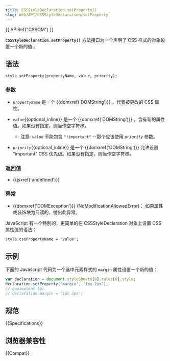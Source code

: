 ```yaml
---
title: CSSStyleDeclaration.setProperty()
slug: Web/API/CSSStyleDeclaration/setProperty
---
```

{{ APIRef("CSSOM") }}

**`CSSStyleDeclaration.setProperty()`** 方法接口为一个声明了 CSS 样式的对象设置一个新的值 。

## 语法

```plain
style.setProperty(propertyName, value, priority);
```

### 参数

- _`propertyName`_ 是一个 {{domxref('DOMString')}} ，代表被更改的 CSS 属性。
- _`value`_{{optional_inline}} 是一个 {{domxref('DOMString')}} ，含有新的属性值。如果没有指定，则当作空字符串。

  - 注意: _`value`_ 不能包含 `"!important"` --那个应该使用 _`priority`_ 参数。

- _`priority`_{{optional_inline}} 是一个 {{domxref('DOMString')}} 允许设置 "important" CSS 优先级。如果没有指定，则当作空字符串。

### 返回值

- {{jsxref('undefined')}}

### 异常

- {{domxref('DOMException')}} (NoModificationAllowedError)： 如果属性或装饰块为只读的，抛出此异常。

JavaScript 有一个特别的，更简单的在 CSSStyleDeclaration 对象上设置 CSS 属性值的语法：

```plain
style.cssPropertyName = 'value';
```

## 示例

下面的 Javascript 代码为一个选中元素样式的 `margin` 属性设置一个新的值：

```js
var declaration = document.styleSheets[0].rules[0].style;
declaration.setProperty('margin', '1px 2px');
// Equivalent to:
// declaration.margin = '1px 2px';
```

## 规范

{{Specifications}}

## 浏览器兼容性

{{Compat}}
